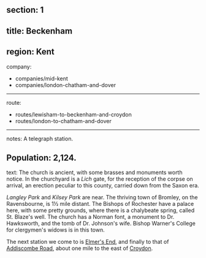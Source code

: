 section: 1
----
title: Beckenham
----
region: Kent
----
company:
- companies/mid-kent
- companies/london-chatham-and-dover
----
route:
- routes/lewisham-to-beckenham-and-croydon
- routes/london-to-chatham-and-dover
----
notes: A telegraph station.

Population: 2,124.
----
text: The church is ancient, with some brasses and monuments worth notice. In the churchyard is a *Lich* gate, for the reception of the corpse on arrival, an erection peculiar to this county, carried down from the Saxon era.

*Langley Park* and *Kilsey Park* are near. The thriving town of Bromley, on the Ravensbourne, is 1½ mile distant. The Bishops of Rochester have a palace here, with some pretty grounds, where there is a chalybeate spring, called St. Blaze's well. The church has a Norman font, a monument to Dr. Hawksworth, and the tomb of Dr. Johnson's wife. Bishop Warner's College for clergymen's widows is in this town.

The next station we come to is [Elmer's End](/stations/elmers-end), and finally to that of [Addiscombe Road](/stations/addiscombe-road), about one mile to the east of [Croydon](/stations/croydon).
